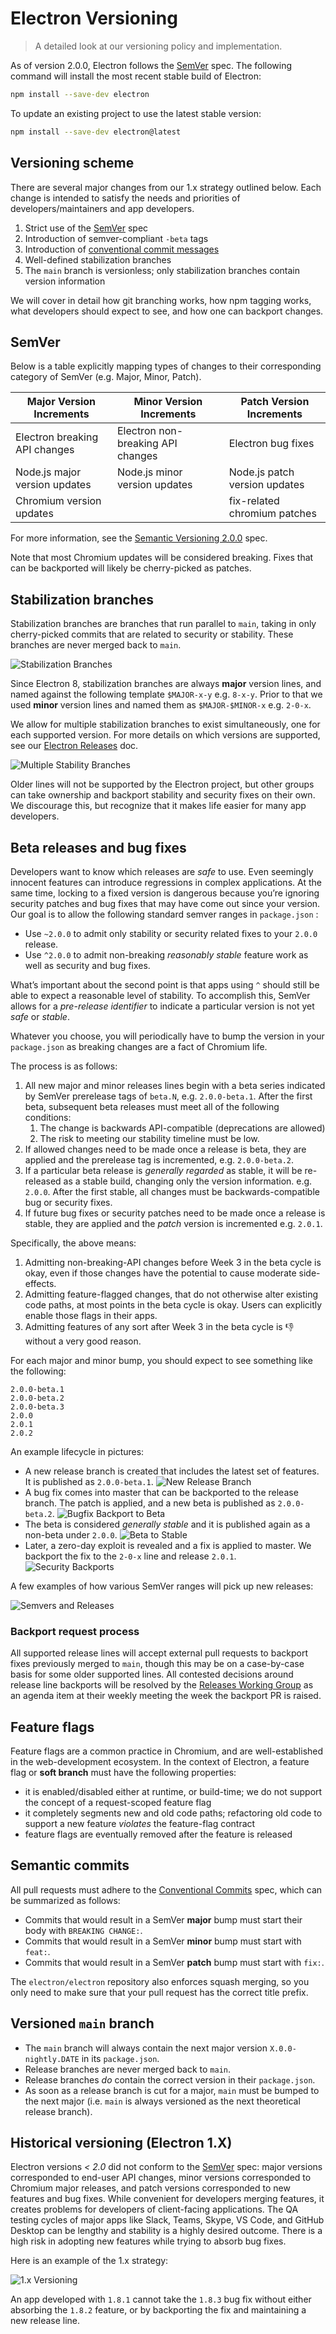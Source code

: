 # Electron Versioning

> A detailed look at our versioning policy and implementation.

As of version 2.0.0, Electron follows the [SemVer](#semver) spec. The following command will install the most recent stable build of Electron:

```sh npm2yarn
npm install --save-dev electron
```

To update an existing project to use the latest stable version:

```sh npm2yarn
npm install --save-dev electron@latest
```

## Versioning scheme

There are several major changes from our 1.x strategy outlined below. Each change is intended to satisfy the needs and priorities of developers/maintainers and app developers.

1. Strict use of the [SemVer](#semver) spec
2. Introduction of semver-compliant `-beta` tags
3. Introduction of [conventional commit messages](https://conventionalcommits.org/)
4. Well-defined stabilization branches
5. The `main` branch is versionless; only stabilization branches contain version information

We will cover in detail how git branching works, how npm tagging works, what developers should expect to see, and how one can backport changes.

## SemVer

Below is a table explicitly mapping types of changes to their corresponding category of SemVer (e.g. Major, Minor, Patch).

| Major Version Increments        | Minor Version Increments           | Patch Version Increments      |
| ------------------------------- | ---------------------------------- | ----------------------------- |
| Electron breaking API changes   | Electron non-breaking API changes  | Electron bug fixes            |
| Node.js major version updates   | Node.js minor version updates      | Node.js patch version updates |
| Chromium version updates        |                                    | fix-related chromium patches  |

For more information, see the [Semantic Versioning 2.0.0](https://semver.org/) spec.

Note that most Chromium updates will be considered breaking. Fixes that can be backported will likely be cherry-picked as patches.

## Stabilization branches

Stabilization branches are branches that run parallel to `main`, taking in only cherry-picked commits that are related to security or stability. These branches are never merged back to `main`.

![Stabilization Branches](../images/versioning-sketch-1.png)

Since Electron 8, stabilization branches are always **major** version lines, and named against the following template `$MAJOR-x-y` e.g. `8-x-y`.  Prior to that we used **minor** version lines and named them as `$MAJOR-$MINOR-x` e.g. `2-0-x`.

We allow for multiple stabilization branches to exist simultaneously, one for each supported version. For more details on which versions are supported, see our [Electron Releases](./electron-timelines.md) doc.

![Multiple Stability Branches](../images/versioning-sketch-2.png)

Older lines will not be supported by the Electron project, but other groups can take ownership and backport stability and security fixes on their own. We discourage this, but recognize that it makes life easier for many app developers.

## Beta releases and bug fixes

Developers want to know which releases are _safe_ to use. Even seemingly innocent features can introduce regressions in complex applications. At the same time, locking to a fixed version is dangerous because you’re ignoring security patches and bug fixes that may have come out since your version. Our goal is to allow the following standard semver ranges in `package.json` :

* Use `~2.0.0` to admit only stability or security related fixes to your `2.0.0` release.
* Use `^2.0.0` to admit non-breaking _reasonably stable_ feature work as well as security and bug fixes.

What’s important about the second point is that apps using `^` should still be able to expect a reasonable level of stability. To accomplish this, SemVer allows for a _pre-release identifier_ to indicate a particular version is not yet _safe_ or _stable_.

Whatever you choose, you will periodically have to bump the version in your `package.json` as breaking changes are a fact of Chromium life.

The process is as follows:

1. All new major and minor releases lines begin with a beta series indicated by SemVer prerelease tags of `beta.N`, e.g. `2.0.0-beta.1`. After the first beta, subsequent beta releases must meet all of the following conditions:
    1. The change is backwards API-compatible (deprecations are allowed)
    2. The risk to meeting our stability timeline must be low.
2. If allowed changes need to be made once a release is beta, they are applied and the prerelease tag is incremented, e.g. `2.0.0-beta.2`.
3. If a particular beta release is _generally regarded_ as stable, it will be re-released as a stable build, changing only the version information. e.g. `2.0.0`. After the first stable, all changes must be backwards-compatible bug or security fixes.
4. If future bug fixes or security patches need to be made once a release is stable, they are applied and the _patch_ version is incremented
e.g. `2.0.1`.

Specifically, the above means:

1. Admitting non-breaking-API changes before Week 3 in the beta cycle is okay, even if those changes have the potential to cause moderate side-effects.
2. Admitting feature-flagged changes, that do not otherwise alter existing code paths, at most points in the beta cycle is okay. Users can explicitly enable those flags in their apps.
3. Admitting features of any sort after Week 3 in the beta cycle is 👎 without a very good reason.

For each major and minor bump, you should expect to see something like the following:

```plaintext
2.0.0-beta.1
2.0.0-beta.2
2.0.0-beta.3
2.0.0
2.0.1
2.0.2
```

An example lifecycle in pictures:

* A new release branch is created that includes the latest set of features. It is published as `2.0.0-beta.1`.
![New Release Branch](../images/versioning-sketch-3.png)
* A bug fix comes into master that can be backported to the release branch. The patch is applied, and a new beta is published as `2.0.0-beta.2`.
![Bugfix Backport to Beta](../images/versioning-sketch-4.png)
* The beta is considered _generally stable_ and it is published again as a non-beta under `2.0.0`.
![Beta to Stable](../images/versioning-sketch-5.png)
* Later, a zero-day exploit is revealed and a fix is applied to master. We backport the fix to the `2-0-x` line and release `2.0.1`.
![Security Backports](../images/versioning-sketch-6.png)

A few examples of how various SemVer ranges will pick up new releases:

![Semvers and Releases](../images/versioning-sketch-7.png)

### Backport request process

All supported release lines will accept external pull requests to backport
fixes previously merged to `main`, though this may be on a case-by-case
basis for some older supported lines. All contested decisions around release
line backports will be resolved by the
[Releases Working Group](https://github.com/electron/governance/tree/main/wg-releases)
as an agenda item at their weekly meeting the week the backport PR is raised.

## Feature flags

Feature flags are a common practice in Chromium, and are well-established in the web-development ecosystem. In the context of Electron, a feature flag or **soft branch** must have the following properties:

* it is enabled/disabled either at runtime, or build-time; we do not support the concept of a request-scoped feature flag
* it completely segments new and old code paths; refactoring old code to support a new feature _violates_ the feature-flag contract
* feature flags are eventually removed after the feature is released

## Semantic commits

All pull requests must adhere to the [Conventional Commits](https://conventionalcommits.org/) spec, which can be summarized as follows:

* Commits that would result in a SemVer **major** bump must start their body with `BREAKING CHANGE:`.
* Commits that would result in a SemVer **minor** bump must start with `feat:`.
* Commits that would result in a SemVer **patch** bump must start with `fix:`.

The `electron/electron` repository also enforces squash merging, so you only need to make sure that your pull request has the correct title prefix.

## Versioned `main` branch

* The `main` branch will always contain the next major version `X.0.0-nightly.DATE` in its `package.json`.
* Release branches are never merged back to `main`.
* Release branches _do_ contain the correct version in their `package.json`.
* As soon as a release branch is cut for a major, `main` must be bumped to the next major (i.e. `main` is always versioned as the next theoretical release branch).

## Historical versioning (Electron 1.X)

Electron versions *< 2.0* did not conform to the [SemVer](https://semver.org) spec: major versions corresponded to end-user API changes, minor versions corresponded to Chromium major releases, and patch versions corresponded to new features and bug fixes. While convenient for developers merging features, it creates problems for developers of client-facing applications. The QA testing cycles of major apps like Slack, Teams, Skype, VS Code, and GitHub Desktop can be lengthy and stability is a highly desired outcome. There is a high risk in adopting new features while trying to absorb bug fixes.

Here is an example of the 1.x strategy:

![1.x Versioning](../images/versioning-sketch-0.png)

An app developed with `1.8.1` cannot take the `1.8.3` bug fix without either absorbing the `1.8.2` feature, or by backporting the fix and maintaining a new release line.
